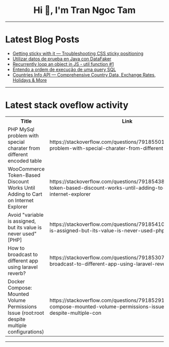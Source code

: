 <h1 align="center">Hi 👋, I'm Tran Ngoc Tam</h1>

---

# Latest Blog Posts 
<!-- BLOG-POST-LIST:START -->
- [Getting sticky with it — Troubleshooting CSS sticky positioning](https://dev.to/logrocket/getting-sticky-with-it-troubleshooting-css-sticky-positioning-26c2)
- [Utilizar datos de prueba en Java con DataFaker](https://dev.to/asjordi/utilizar-datos-de-prueba-en-java-con-datafaker-3f2j)
- [Recurrently loop an object in JS - util function #1](https://dev.to/schemetastic/recurrently-loop-an-object-in-js-util-function-1-4phd)
- [Entendo a ordem de execução de uma query SQL](https://dev.to/kauanamorim/entendo-a-ordem-de-execucao-de-uma-query-sql-2336)
- [Countries Info API — Comprehensive Country Data, Exchange Rates, Holidays &amp; More](https://dev.to/kidddevs/countries-info-api-comprehensive-country-data-exchange-rates-holidays-more-14k3)
<!-- BLOG-POST-LIST:END -->

---

# Latest stack oveflow activity
<table>
  <tr><th>Title</th><th>Link</th></tr>
  <!-- STACKOVERFLOW:START --><tr><td>PHP MySql problem with special charater from different encoded table</td><td>https://stackoverflow.com/questions/79185501/php-mysql-problem-with-special-charater-from-different-encoded-table</td></tr><tr><td>WooCommerce Token-Based Discount Works Until Adding to Cart on Internet Explorer</td><td>https://stackoverflow.com/questions/79185438/woocommerce-token-based-discount-works-until-adding-to-cart-on-internet-explorer</td></tr><tr><td>Avoid &quot;variable is assigned, but its value is never used&quot; [PHP]</td><td>https://stackoverflow.com/questions/79185410/avoid-variable-is-assigned-but-its-value-is-never-used-php</td></tr><tr><td>How to broadcast to different app using laravel reverb?</td><td>https://stackoverflow.com/questions/79185307/how-to-broadcast-to-different-app-using-laravel-reverb</td></tr><tr><td>Docker Compose: Mounted Volume Permissions Issue &lpar;root:root despite multiple configurations&rpar;</td><td>https://stackoverflow.com/questions/79185291/docker-compose-mounted-volume-permissions-issue-rootroot-despite-multiple-con</td></tr><!-- STACKOVERFLOW:END -->
</table>

---


